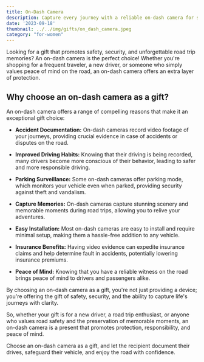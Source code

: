 ```yaml
---
title: On-Dash Camera
description: Capture every journey with a reliable on-dash camera for safety and peace of mind.
date: '2023-09-18'
thumbnail: ../../img/gifts/on_dash_camera.jpeg
category: "for-women"
---
```

Looking for a gift that promotes safety, security, and unforgettable road trip memories? An on-dash camera is the perfect choice! Whether you're shopping for a frequent traveler, a new driver, or someone who simply values peace of mind on the road, an on-dash camera offers an extra layer of protection.

## Why choose an on-dash camera as a gift?

An on-dash camera offers a range of compelling reasons that make it an exceptional gift choice:

- **Accident Documentation:** On-dash cameras record video footage of your journeys, providing crucial evidence in case of accidents or disputes on the road.

- **Improved Driving Habits:** Knowing that their driving is being recorded, many drivers become more conscious of their behavior, leading to safer and more responsible driving.

- **Parking Surveillance:** Some on-dash cameras offer parking mode, which monitors your vehicle even when parked, providing security against theft and vandalism.

- **Capture Memories:** On-dash cameras capture stunning scenery and memorable moments during road trips, allowing you to relive your adventures.

- **Easy Installation:** Most on-dash cameras are easy to install and require minimal setup, making them a hassle-free addition to any vehicle.

- **Insurance Benefits:** Having video evidence can expedite insurance claims and help determine fault in accidents, potentially lowering insurance premiums.

- **Peace of Mind:** Knowing that you have a reliable witness on the road brings peace of mind to drivers and passengers alike.

By choosing an on-dash camera as a gift, you're not just providing a device; you're offering the gift of safety, security, and the ability to capture life's journeys with clarity.

So, whether your gift is for a new driver, a road trip enthusiast, or anyone who values road safety and the preservation of memorable moments, an on-dash camera is a present that promotes protection, responsibility, and peace of mind.

Choose an on-dash camera as a gift, and let the recipient document their drives, safeguard their vehicle, and enjoy the road with confidence.
